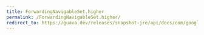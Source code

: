 ```yaml
---
title: ForwardingNavigableSet.higher
permalink: /ForwardingNavigableSet.higher/
redirect_to: https://guava.dev/releases/snapshot-jre/api/docs/com/google/common/collect/ForwardingNavigableSet.html#higher-E-
---
```

